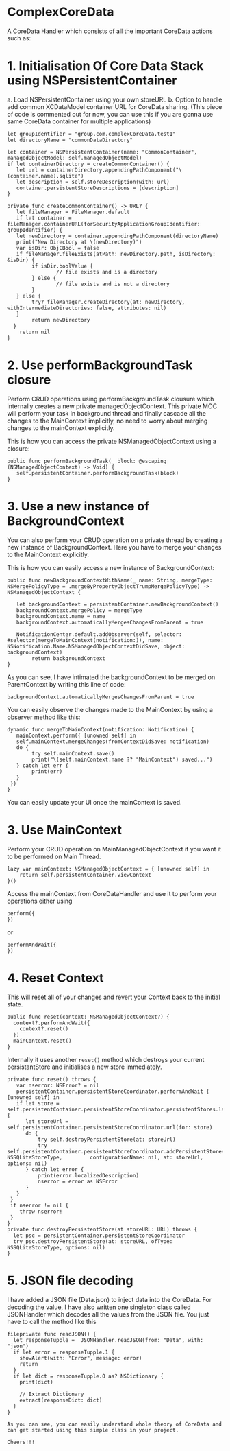 # ComplexCoreData
A CoreData Handler which consists of all the important CoreData actions such as:

# 1. Initialisation Of Core Data Stack using NSPersistentContainer
a. Load NSPersistentContainer using your own storeURL
b. Option to handle add common XCDataModel container URL for CoreData sharing. 
(This piece of code is commented out for now, you can use this if you are gonna use same CoreData container for multiple applications)
        
```
let groupIdentifier = "group.com.complexCoreData.test1"
let directoryName = "commonDataDirectory"

let container = NSPersistentContainer(name: "CommonContainer", managedObjectModel: self.managedObjectModel)
if let containerDirectory = createCommonContainer() {
   let url = containerDirectory.appendingPathComponent("\(container.name).sqlite")
   let description = self.storeDescription(with: url)
   container.persistentStoreDescriptions = [description]
}

private func createCommonContainer() -> URL? {
   let fileManager = FileManager.default
   if let container = fileManager.containerURL(forSecurityApplicationGroupIdentifier: groupIdentifier) {
   let newDirectory = container.appendingPathComponent(directoryName)
   print("New Directory at \(newDirectory)")
   var isDir: ObjCBool = false
   if fileManager.fileExists(atPath: newDirectory.path, isDirectory: &isDir) {
        if isDir.boolValue {
                // file exists and is a directory
        } else {
                // file exists and is not a directory
        }
   } else {
        try? fileManager.createDirectory(at: newDirectory, withIntermediateDirectories: false, attributes: nil)
   }
        return newDirectory
  }
    return nil
}
```

# 2. Use performBackgroundTask closure
Perform CRUD operations using performBackgroundTask clousure which internally creates a new private managedObjectContext.
This private MOC will perform your task in background thread and finally cascade all the changes to the MainContext            implicitly, no need to worry about merging changes to the mainContext explicitly.

This is how you can access the private NSManagedObjectContext using a closure:

```
public func performBackgroundTask(_ block: @escaping (NSManagedObjectContext) -> Void) {
   self.persistentContainer.performBackgroundTask(block)
}
```
# 3. Use a new instance of BackgroundContext
You can also perform your CRUD operation on a private thread by creating a new instance of BackgroundContext. Here you have to merge your changes to the MainContext explicitly.

This is how you can easily access a new instance of BackgroundContext:

```
public func newBackgroundContextWithName(_ name: String, mergeType: NSMergePolicyType = .mergeByPropertyObjectTrumpMergePolicyType) -> NSManagedObjectContext {
        
   let backgroundContext = persistentContainer.newBackgroundContext()
   backgroundContext.mergePolicy = mergeType
   backgroundContext.name = name
   backgroundContext.automaticallyMergesChangesFromParent = true
        
   NotificationCenter.default.addObserver(self, selector: #selector(mergeToMainContext(notification:)), name: NSNotification.Name.NSManagedObjectContextDidSave, object: backgroundContext)
        return backgroundContext
}
```
As you can see, I have intimated the backgroundContext to be merged on ParentContext by writing this line of code:

```
backgroundContext.automaticallyMergesChangesFromParent = true
```
You can easily observe the changes made to the MainContext by using a observer method like this:
```
dynamic func mergeToMainContext(notification: Notification) {
   mainContext.perform({ [unowned self] in
   self.mainContext.mergeChanges(fromContextDidSave: notification)
   do {
        try self.mainContext.save()
        print("\(self.mainContext.name ?? "MainContext") saved...")
   } catch let err {
        print(err)
   }
 })
}
```
You can easily update your UI once the mainContext is saved.

# 3. Use MainContext
Perform your CRUD operation on MainManagedObjectContext if you want it to be performed on Main Thread.
 
``` 
lazy var mainContext: NSManagedObjectContext = { [unowned self] in
    return self.persistentContainer.viewContext
}() 
```
Access the mainContext from CoreDataHandler and use it to perform your operations either using 
```
perform({
})
```
or
```
performAndWait({
})
```
# 4. Reset Context
This will reset all of your changes and revert your Context back to the initial state.

```
public func reset(context: NSManagedObjectContext?) {
  context?.performAndWait({
    context?.reset()
  })
  mainContext.reset()
}
```
Internally it uses another ```reset()``` method which destroys your current persistantStore and initialises a new store immediately.

```
private func reset() throws {
   var nserror: NSError? = nil
   persistentContainer.persistentStoreCoordinator.performAndWait { [unowned self] in
   if let store = self.persistentContainer.persistentStoreCoordinator.persistentStores.last {
      let storeUrl = self.persistentContainer.persistentStoreCoordinator.url(for: store)
      do {
          try self.destroyPersistentStore(at: storeUrl)
          try self.persistentContainer.persistentStoreCoordinator.addPersistentStore(ofType: NSSQLiteStoreType,         configurationName: nil, at: storeUrl, options: nil)
      } catch let error {
          print(error.localizedDescription)
          nserror = error as NSError
      }
   }
 }
 if nserror != nil {
    throw nserror!
 }
}
private func destroyPersistentStore(at storeURL: URL) throws {
  let psc = persistentContainer.persistentStoreCoordinator
  try psc.destroyPersistentStore(at: storeURL, ofType: NSSQLiteStoreType, options: nil)
}
```
# 5. JSON file decoding
I have added a JSON file (Data.json) to inject data into the CoreData. For decoding the value, I have also written one singleton class called JSONHandler which decodes all the values from the JSON file. You just have to call the method like this

```
fileprivate func readJSON() {
  let responseTupple =  JSONHandler.readJSON(from: "Data", with: "json")
  if let error = responseTupple.1 {
    showAlert(with: "Error", message: error)
    return
  }
  if let dict = responseTupple.0 as? NSDictionary {
    print(dict)

    // Extract Dictionary
    extract(responseDict: dict)
  }
}

As you can see, you can easily understand whole theory of CoreData and can get started using this simple class in your project.

Cheers!!!
